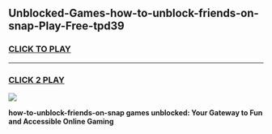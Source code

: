 
## Unblocked-Games-how-to-unblock-friends-on-snap-Play-Free-tpd39
<h3>
<a href="https://premium76.site?title=how-to-unblock-friends-on-snap&ref=18A1">CLICK TO PLAY</a></h3>
<hr>

<h3>
<a href="https://premium76.site?title=how-to-unblock-friends-on-snap&ref=18A1">CLICK 2 PLAY</a>
  
</h3>

<a href="https://premium76.site?title=how-to-unblock-friends-on-snap&ref=18A1"><img src="https://clearcache.store/games.png"></a>


**how-to-unblock-friends-on-snap games unblocked: Your Gateway to Fun and Accessible Online Gaming**
